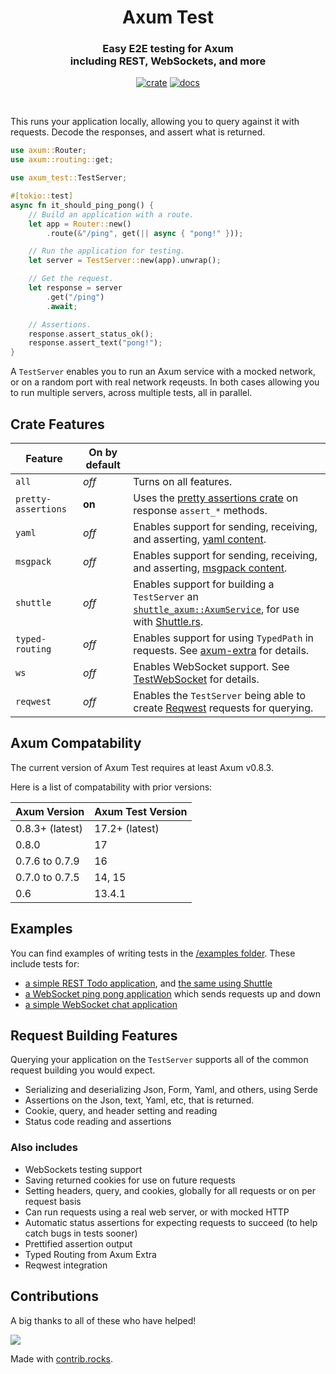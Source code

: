 <div align="center">
  <h1>
    Axum Test
  </h1>

  <h3>
    Easy E2E testing for Axum<br/>
    including REST, WebSockets, and more
  </h3>

  [![crate](https://img.shields.io/crates/v/axum-test.svg)](https://crates.io/crates/axum-test)
  [![docs](https://docs.rs/axum-test/badge.svg)](https://docs.rs/axum-test)

  <br/>
</div>

This runs your application locally, allowing you to query against it with requests.
Decode the responses, and assert what is returned.

```rust
use axum::Router;
use axum::routing::get;

use axum_test::TestServer;

#[tokio::test]
async fn it_should_ping_pong() {
    // Build an application with a route.
    let app = Router::new()
        .route(&"/ping", get(|| async { "pong!" }));

    // Run the application for testing.
    let server = TestServer::new(app).unwrap();

    // Get the request.
    let response = server
        .get("/ping")
        .await;

    // Assertions.
    response.assert_status_ok();
    response.assert_text("pong!");
}
```

A `TestServer` enables you to run an Axum service with a mocked network,
or on a random port with real network reqeusts.
In both cases allowing you to run multiple servers, across multiple tests, all in parallel.

## Crate Features

| Feature             | On by default |                                                                                                                                   |
|---------------------|---------------|-----------------------------------------------------------------------------------------------------------------------------------|
| `all`               | _off_         | Turns on all features.                                                                                                            |
| `pretty-assertions` | **on**        | Uses the [pretty assertions crate](https://crates.io/crates/pretty_assertions) on response `assert_*` methods.                    |
| `yaml`              | _off_         | Enables support for sending, receiving, and asserting, [yaml content](https://yaml.org/).                                         |
| `msgpack`           | _off_         | Enables support for sending, receiving, and asserting, [msgpack content](https://msgpack.org/index.html).                         |
| `shuttle`           | _off_         | Enables support for building a `TestServer` an [`shuttle_axum::AxumService`](https://docs.rs/shuttle-axum/latest/shuttle_axum/struct.AxumService.html), for use with [Shuttle.rs](https://shuttle.rs). |
| `typed-routing`     | _off_         | Enables support for using `TypedPath` in requests. See [axum-extra](https://crates.io/crates/axum-extra) for details.             |
| `ws`                | _off_         | Enables WebSocket support. See [TestWebSocket](https://docs.rs/axum-test/latest/axum_test/struct.TestWebSocket.html) for details. |
| `reqwest`           | _off_         | Enables the `TestServer` being able to create [Reqwest](https://docs.rs/axum-test/latest/axum_test/struct.TestWebSocket.html) requests for querying. |

## Axum Compatability

The current version of Axum Test requires at least Axum v0.8.3.

Here is a list of compatability with prior versions:

| Axum Version    | Axum Test Version |
|-----------------|-------------------|
| 0.8.3+ (latest) | 17.2+ (latest)    |
| 0.8.0           | 17                |
| 0.7.6 to 0.7.9  | 16                |
| 0.7.0 to 0.7.5  | 14, 15            |
| 0.6             | 13.4.1            |

## Examples

You can find examples of writing tests in the [/examples folder](/examples/).
These include tests for:

 * [a simple REST Todo application](/examples/example-todo), and [the same using Shuttle](/examples/example-shuttle)
 * [a WebSocket ping pong application](/examples/example-websocket-ping-pong) which sends requests up and down
 * [a simple WebSocket chat application](/examples/example-websocket-chat)

## Request Building Features

Querying your application on the `TestServer` supports all of the common request building you would expect.

 - Serializing and deserializing Json, Form, Yaml, and others, using Serde
 - Assertions on the Json, text, Yaml, etc, that is returned.
 - Cookie, query, and header setting and reading
 - Status code reading and assertions

### Also includes

 - WebSockets testing support
 - Saving returned cookies for use on future requests
 - Setting headers, query, and cookies, globally for all requests or on per request basis
 - Can run requests using a real web server, or with mocked HTTP
 - Automatic status assertions for expecting requests to succeed (to help catch bugs in tests sooner)
 - Prettified assertion output
 - Typed Routing from Axum Extra
 - Reqwest integration

## Contributions

A big thanks to all of these who have helped!

<a href="https://github.com/josephlenton/axum-test/graphs/contributors">
  <img src="https://contrib.rocks/image?repo=josephlenton/axum-test" />
</a>

Made with [contrib.rocks](https://contrib.rocks).
